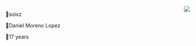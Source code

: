 <img align="right" src="https://visitor-badge.laobi.icu/badge?page_id=soixz.soixz" />

🔹soixz

🔹Daniel Moreno Lopez

🔹17 years
